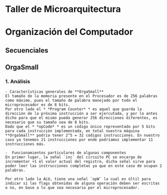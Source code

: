 # Taller de Microarquitectura
# Organización del Computador

## Secuenciales
## OrgaSmall
### 1. Análisis
    - Características generales de **OrgaSmall**
    El tamaño de la memoria presente en el Procesador es de 256 palabras como máximo, pues el tamaño de palabra manejado por todo el microprocesador es de 8 bits.
    Por otro lado el * *Program Counter* * es aquel que guarda la dirección de la próxima instrucción a ser ejercutada, y por lo antes dicho para que el mismo pueda generar 256 direcciones diferentes, es necesario que su tamaño sea de 8 bits.
    Dado que el * *opCode* * es un código único representado por 5 bits para cada instrucción implementada, en total nuestra máquina **OrgaSmall** podría tener 2^5 = 32 códigos instrucciones. En nuestro caso ya tenemos 21 instrucciones por ende podríamos implementar 11 instrucciones más.

    -  Funcionamientos particulares de algunas componentes
    En primer lugar, la señal `inc` del circuito PC se encarga de incrementar +1 el valor actual del registro, dicha señal sirve para poder leer las instrucciones completas ya que en este caso de ocupan 2 palabras.

    Por otro lado la ALU, tiene una señal `opW` la cual es últil para indicar si las flags obtenidas de alguna operación deben ser escritas o no, en base a lo que sea necesario por el microprocesador.
